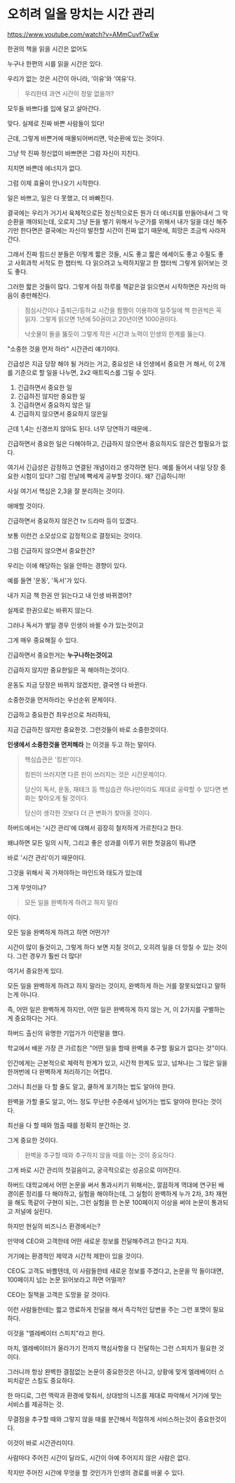 # 오히려 일을 망치는 시간 관리



https://www.youtube.com/watch?v=AMmCuvf7wEw



한권의 책을 읽을 시간은 없어도 

누구나 한편의 시를 읽을 시간은 있다.

우리가 없는 것은 시간이 아니라, '이유'와 '여유'다.



>  우리한테 과연 시간이 정말 없을까?



모두들 바쁘다를 입에 달고 살아간다.

맞다. 실제로 진짜 바쁜 사람들이 있다!

근데, 그렇게 바쁜거에 매몰되어버리면, 악순환에 있는 것이다.



그냥 막 진짜 정신없이 바쁘면은 그럼 자신이 지친다.

지치면 바쁜데 에너지가 없다.

그럼 이제 효율이 안나오기 시작한다.

일은 바쁘고, 일은 다 못했고, 더 바빠진다.



결국에는 우리가 거기서 육체적으로든 정신적으로든 뭔가 더 에너지를 만들어내서 그 악순환을 깨야되는데, 오로지 그냥 돈을 벌기 위해서 누군가를 위해서 내가 일을 대신 해주기만 한다면은 결국에는 자신이 발전할 시간이 진짜 없기 때문에, 희망은 조금씩 사라져간다.



그래서 진짜 힘드신 분들은 이렇게 짧은 것들, 시도 좋고 짧은 에세이도 좋고 수필도 좋고 사회과학 서적도 한 챕터씩. 다 읽으려고 노력하지말고 한 챕터씩 그렇게 읽어보는 것도 좋다.



그러한 짧은 것들이 많다. 그렇게 아침 하루를 책같은걸 읽으면서 시작하면은 자신의 마음이 충만해진다.



> 점심시간이나 출퇴근/등하교 시간을 짬짬이 이용하여 일주일에 책 한권씩은 꼭 읽자. 그렇게 읽으면 1년에 50권이고 20년이면 1000권이다.
>
> 낙숫물이 돌을 뚫듯이 그렇게 작은 시간과 노력이 인생의 한계를 뚫는다.



"소중한 것을 먼저 하라" 시간관리 얘기이다.

긴급성은 지금 당장 해야 될 거라는 거고, 중요성은 내 인생에서 중요한 거 해서,
이 2개를 기준으로 할 일을 나누면, 2x2 매트릭스를 그릴 수 있다.

1. 긴급하면서 중요한 일
2. 긴급하진 않지만 중요한 일
3. 긴급하면서 중요하지 않은 일
4. 긴급하지 않으면서 중요하지 않은일



근데 1,4는 신경쓰지 않아도 된다. 너무 당연하기 때문에..

긴급하면서 중요한 일은 다해야하고, 긴급하지 않으면서 중요하지도 않은건 할필요가 없다.

여기서 긴급성은 감정하고 연결된 개념이라고 생각하면 된다.
예를 들어서 내일 당장 중요한 시험이 있다? 그럼 전날에 빡세게 공부할 것이다. 왜? 긴급하니까!



사실 여기서 핵심은 2,3을 잘 분리하는 것이다.

애매할 것이다.

긴급하면서 중요하지 않은건 tv 드라마 등이 있겠다.

보통 이런건 소모성으로 감정적으로 결정되는 것이다.



그럼 긴급하지 않으면서 중요한건?

우리는 이에 해당하는 일을 안하는 경향이 있다.

예를 들면 '운동', '독서'가 있다.

내가 지금 책 한권 안 읽는다고 내 인생 바뀌겠어?

실제로 한권으로는 바뀌지 않는다.

그러나 독서가 쌓일 경우 인생이 바뀔 수가 있는것이고

그게 매우 중요해질 수 있다.



긴급하면서 중요한거는 **누구나하는것이고**

긴급하지 않지만 중요한일은 꼭 해야하는것이다.



운동도 지금 당장은 바뀌지 않겠지만, 결국엔 다 바뀐다.

소중한것을 먼저하라는 우선순위 문제이다.



긴급하고 중요한건 최우선으로 처리하되,

지금 긴급하진 않지만 중요한것. 그런것들이 바로 소중한것이다.

**인생에서 소중한것을 먼저해라** 는 이것을 두고 하는 말이다.



>  핵심습관은 '킹핀'이다.
>
> 킹핀이 쓰러지면 다른 핀이 쓰러지는 것은 시간문제이다.
>
> 당신이 독서, 운동, 재테크 등 핵심습관 하나만이라도 제대로 공략할 수 있다면 변화는 찾아오게 될 것이다.
>
> 당신이 생각한 것보다 더 큰 변화가 찾아올 것이다.



하버드에서는 '시간 관리'에 대해서 굉장히 철저하게 가르친다고 한다.

왜냐하면 모든 일의 시작, 그리고 좋은 성과를 이루기 위한 첫걸음이 뭐냐면

바로 '시간 관리'이기 때문이다.



그것을 위해서 꼭 가져야하는 마인드와 태도가 있는데

그게 무엇이냐?

> 모든 일을 완벽하게 하려고 하지 말라

이다.



모든 일을 완벽하게 하려고 하면 어떤가?

시간이 많이 들것이고, 그렇게 하다 보면 지칠 것이고, 오히려 일을 더 망칠 수 있는 것이다. 그런 경우가 훨씬 더 많다!



여기서 중요한게 있다.

모든 일을 완벽하게 하려고 하지 말라는 것이지, 완벽하게 하는 거를 잘못되었다고 말하는게 아니다.

즉, 어떤 일은 완벽하게 하지만, 어떤 일은 완벽하게 하지 않는 거, 이 2가지를 구별하는게 중요하다는 거다.



하버드 출신의 유명한 기업가가 이런말을 했다.

학교에서 배운 가장 큰 가르침은 "어떤 일을 할때 완벽을 추구할 필요가 없다는 것"이다.



인간에게는 근본적으로 체력적 한계가 있고, 시간적 한계도 있고, 넘쳐나는 그 많은 일을 한꺼번에 다 완벽하게 처리하기는 어렵다.



그러니 최선을 다 할 줄도 알고, 쿨하게 포기하는 법도 알아야 한다.

완벽을 가할 줄도 알고, 어느 정도 무난한 수준에서 넘어가는 법도 알아야 한다는 것이다.



최선을 다 할 때와 멈출 때를 정확히 분간하는 것.

그게 중요한 것이다.



>  완벽을 추구할 때와 추구하지 않을 때를 아는 것이 중요하다.



그게 바로 시간 관리의 첫걸음이고, 궁극적으로는 성공으로 이어진다.





하버드 대학교에서 어떤 논문을 써서 통과시키기 위해서는, 깔끔하게 역대에 연구된 배경이론 정리를 다 해야하고, 실험을 해야하는데, 그 실험이 완벽하게 누가 2차, 3차 재현을 해도 똑같이 구현이 되는, 그런 실험을 한 논문 100페이지 이상을 써야 논문이 통과되고 저널에 실린다.



하지만 현실의 비즈니스 환경에서는? 

만약에 CEO와 고객한테 어떤 새로운 정보를 전달해주려고 한다고 치자.

거기에는 환경적인 제약과 시간적 제한이 있을 것이다.

CEO도 고객도 바쁠텐데, 이 사람들한테 새로운 정보를 주겠다고, 논문을 막 들이대면, 100페이지 넘는 논문 읽어보라고 하면 어떨까?

CEO는 질책을 고객은 도망을 갈 것이다.

이런 사람들한테는 짧고 명료하게 전달을 해서 즉각적인 답변을 주는 그런 포맷이 필요하다.

이것을 "엘레베이터 스피치"라고 한다.

마치, 엘레베이터가 올라가기 전까지 핵심사항을 다 전달하는 그런 스피치가 필요한 것이다.



그러니까 항상 완벽한 결점없는 논문이 중요한것은 아니고, 상황에 맞게 엘레베이터 스피치같은 스킬도 중요하다.

한 마디로, 그런 맥락과 환경에 맞춰서, 상대방의 니즈를 제대로 파악해서 거기에 맞는 서비스를 제공하는 것.

무결점을 추구할 때와 그렇지 않을 때를 분간해서 적절하게 서비스하는것이 중요한것이다.

이것이 바로 시간관리이다.

사람마다 주어진 시간이 달라도, 시간이 아예 주어지지 않은 사람은 없다.

작지만 주어진 시간에 무엇을 할 것인가가 인생의 경로를 바꿀 수 있다.











